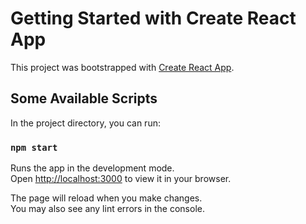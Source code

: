 # Getting Started with Create React App

This project was bootstrapped with [Create React App](https://github.com/facebook/create-react-app).



## Some Available Scripts

In the project directory, you can run:

### `npm start`

Runs the app in the development mode.\
Open [http://localhost:3000](http://localhost:3000) to view it in your browser.

The page will reload when you make changes.\
You may also see any lint errors in the console.


